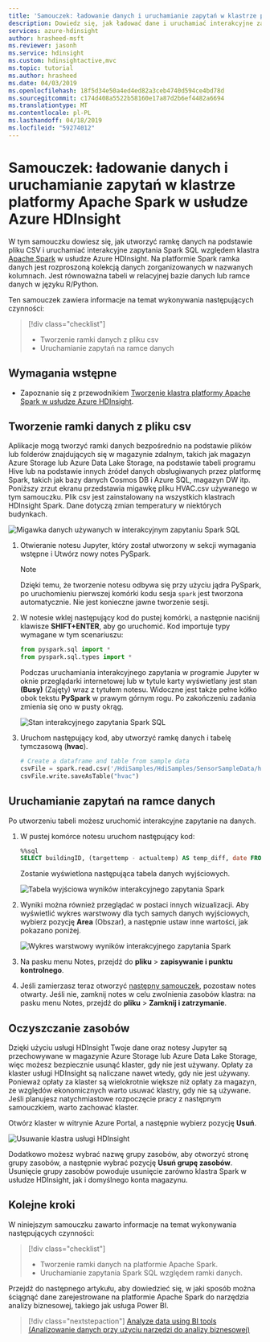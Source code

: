 ```yaml
---
title: 'Samouczek: ładowanie danych i uruchamianie zapytań w klastrze platformy Apache Spark w usłudze Azure HDInsight '
description: Dowiedz się, jak ładować dane i uruchamiać interakcyjne zapytania w klastrach Spark w usłudze Azure HDInsight.
services: azure-hdinsight
author: hrasheed-msft
ms.reviewer: jasonh
ms.service: hdinsight
ms.custom: hdinsightactive,mvc
ms.topic: tutorial
ms.author: hrasheed
ms.date: 04/03/2019
ms.openlocfilehash: 18f5d34e50a4ed4ed82a3ceb4740d594ce4bd78d
ms.sourcegitcommit: c174d408a5522b58160e17a87d2b6ef4482a6694
ms.translationtype: MT
ms.contentlocale: pl-PL
ms.lasthandoff: 04/18/2019
ms.locfileid: "59274012"
---
```

# <a name="tutorial-load-data-and-run-queries-on-an-apache-spark-cluster-in-azure-hdinsight"></a>Samouczek: ładowanie danych i uruchamianie zapytań w klastrze platformy Apache Spark w usłudze Azure HDInsight

W tym samouczku dowiesz się, jak utworzyć ramkę danych na podstawie pliku CSV i uruchamiać interakcyjne zapytania Spark SQL względem klastra [Apache Spark](https://spark.apache.org/) w usłudze Azure HDInsight. Na platformie Spark ramka danych jest rozproszoną kolekcją danych zorganizowanych w nazwanych kolumnach. Jest równoważna tabeli w relacyjnej bazie danych lub ramce danych w języku R/Python.
 
Ten samouczek zawiera informacje na temat wykonywania następujących czynności:
> [!div class="checklist"]
> * Tworzenie ramki danych z pliku csv
> * Uruchamianie zapytań na ramce danych

## <a name="prerequisites"></a>Wymagania wstępne

* Zapoznanie się z przewodnikiem [Tworzenie klastra platformy Apache Spark w usłudze Azure HDInsight](apache-spark-jupyter-spark-sql.md).

## <a name="create-a-dataframe-from-a-csv-file"></a>Tworzenie ramki danych z pliku csv

Aplikacje mogą tworzyć ramki danych bezpośrednio na podstawie plików lub folderów znajdujących się w magazynie zdalnym, takich jak magazyn Azure Storage lub Azure Data Lake Storage, na podstawie tabeli programu Hive lub na podstawie innych źródeł danych obsługiwanych przez platformę Spark, takich jak bazy danych Cosmos DB i Azure SQL, magazyn DW itp. Poniższy zrzut ekranu przedstawia migawkę pliku HVAC.csv używanego w tym samouczku. Plik csv jest zainstalowany na wszystkich klastrach HDInsight Spark. Dane dotyczą zmian temperatury w niektórych budynkach.
    
![Migawka danych używanych w interakcyjnym zapytaniu Spark SQL](./media/apache-spark-load-data-run-query/hdinsight-spark-sample-data-interactive-spark-sql-query.png "Migawka danych używanych w interakcyjnym zapytaniu Spark SQL")


1. Otwieranie notesu Jupyter, który został utworzony w sekcji wymagania wstępne i Utwórz nowy notes PySpark.

    > [!NOTE]  
    > Dzięki temu, że tworzenie notesu odbywa się przy użyciu jądra PySpark, po uruchomieniu pierwszej komórki kodu sesja `spark` jest tworzona automatycznie. Nie jest konieczne jawne tworzenie sesji.

2. W notesie wklej następujący kod do pustej komórki, a następnie naciśnij klawisze **SHIFT+ENTER**, aby go uruchomić. Kod importuje typy wymagane w tym scenariuszu:

    ```python
    from pyspark.sql import *
    from pyspark.sql.types import *
    ```

    Podczas uruchamiania interakcyjnego zapytania w programie Jupyter w oknie przeglądarki internetowej lub w tytule karty wyświetlany jest stan **(Busy)** (Zajęty) wraz z tytułem notesu. Widoczne jest także pełne kółko obok tekstu **PySpark** w prawym górnym rogu. Po zakończeniu zadania zmienia się ono w pusty okrąg.

    ![Stan interakcyjnego zapytania Spark SQL](./media/apache-spark-load-data-run-query/hdinsight-spark-interactive-spark-query-status.png "Stan interakcyjnego zapytania Spark SQL")

3. Uruchom następujący kod, aby utworzyć ramkę danych i tabelę tymczasową (**hvac**). 

    ```python
    # Create a dataframe and table from sample data
    csvFile = spark.read.csv('/HdiSamples/HdiSamples/SensorSampleData/hvac/HVAC.csv', header=True, inferSchema=True)
    csvFile.write.saveAsTable("hvac")
    ```

## <a name="run-queries-on-the-dataframe"></a>Uruchamianie zapytań na ramce danych

Po utworzeniu tabeli możesz uruchomić interakcyjne zapytanie na danych.

1. W pustej komórce notesu uruchom następujący kod:

    ```sql
    %%sql
    SELECT buildingID, (targettemp - actualtemp) AS temp_diff, date FROM hvac WHERE date = \"6/1/13\"
    ```

   Zostanie wyświetlona następująca tabela danych wyjściowych.

     ![Tabela wyjściowa wyników interakcyjnego zapytania Spark](./media/apache-spark-load-data-run-query/hdinsight-interactive-spark-query-result.png "Tabela wyjściowa wyników interakcyjnego zapytania Spark")

2. Wyniki można również przeglądać w postaci innych wizualizacji. Aby wyświetlić wykres warstwowy dla tych samych danych wyjściowych, wybierz pozycję **Area** (Obszar), a następnie ustaw inne wartości, jak pokazano poniżej.

    ![Wykres warstwowy wyników interakcyjnego zapytania Spark](./media/apache-spark-load-data-run-query/hdinsight-interactive-spark-query-result-area-chart.png "Wykres warstwowy wyników interakcyjnego zapytania Spark")

3. Na pasku menu Notes, przejdź do **pliku** > **zapisywanie i punktu kontrolnego**.

4. Jeśli zamierzasz teraz otworzyć [następny samouczek](apache-spark-use-bi-tools.md), pozostaw notes otwarty. Jeśli nie, zamknij notes w celu zwolnienia zasobów klastra: na pasku menu Notes, przejdź do **pliku** >  **Zamknij i zatrzymanie**.

## <a name="clean-up-resources"></a>Oczyszczanie zasobów

Dzięki użyciu usługi HDInsight Twoje dane oraz notesy Jupyter są przechowywane w magazynie Azure Storage lub Azure Data Lake Storage, więc możesz bezpiecznie usunąć klaster, gdy nie jest używany. Opłaty za klaster usługi HDInsight są naliczane nawet wtedy, gdy nie jest używany. Ponieważ opłaty za klaster są wielokrotnie większe niż opłaty za magazyn, ze względów ekonomicznych warto usuwać klastry, gdy nie są używane. Jeśli planujesz natychmiastowe rozpoczęcie pracy z następnym samouczkiem, warto zachować klaster.

Otwórz klaster w witrynie Azure Portal, a następnie wybierz pozycję **Usuń**.

![Usuwanie klastra usługi HDInsight](./media/apache-spark-load-data-run-query/hdinsight-azure-portal-delete-cluster.png "Usuwanie klastra usługi HDInsight")

Dodatkowo możesz wybrać nazwę grupy zasobów, aby otworzyć stronę grupy zasobów, a następnie wybrać pozycję **Usuń grupę zasobów**. Usunięcie grupy zasobów powoduje usunięcie zarówno klastra Spark w usłudze HDInsight, jak i domyślnego konta magazynu.

## <a name="next-steps"></a>Kolejne kroki

W niniejszym samouczku zawarto informacje na temat wykonywania następujących czynności:
> [!div class="checklist"]
> * Tworzenie ramki danych na platformie Apache Spark.
> * Uruchamianie zapytania Spark SQL względem ramki danych.

Przejdź do następnego artykułu, aby dowiedzieć się, w jaki sposób można ściągnąć dane zarejestrowane na platformie Apache Spark do narzędzia analizy biznesowej, takiego jak usługa Power BI. 
> [!div class="nextstepaction"]
> [Analyze data using BI tools (Analizowanie danych przy użyciu narzędzi do analizy biznesowej)](apache-spark-use-bi-tools.md)
